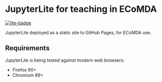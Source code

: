 # JupyterLite for teaching in ECoMDA

[![lite-badge](https://jupyterlite.rtfd.io/en/latest/_static/badge.svg)](https://jupyterlite.github.io/demo)

JupyterLite deployed as a static site to GitHub Pages, for ECoMDA use.

## Requirements

JupyterLite is being tested against modern web browsers:

- Firefox 90+
- Chromium 89+
